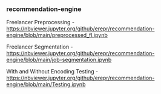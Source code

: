 ### recommendation-engine

Freelancer Preprocessing - https://nbviewer.jupyter.org/github/erepr/recommendation-engine/blob/main/preprocessed_fl.ipynb

Freelancer Segmentation - https://nbviewer.jupyter.org/github/erepr/recommendation-engine/blob/main/job-segmentation.ipynb

With and Without Encoding Testing - https://nbviewer.jupyter.org/github/erepr/recommendation-engine/blob/main/Testing.ipynb
